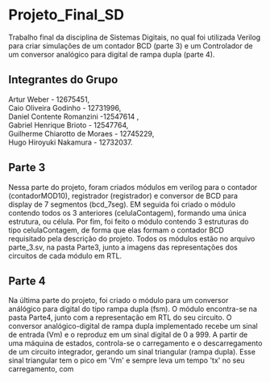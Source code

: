 # Projeto_Final_SD
  Trabalho final da disciplina de Sistemas Digitais, no qual foi utilizada Verilog para criar simulações de um contador BCD (parte 3) e um Controlador de um conversor analógico para digital de rampa dupla (parte 4).

## Integrantes do Grupo
Artur Weber - 12675451, <br>
Caio Oliveira Godinho - 12731996, <br>
Daniel Contente Romanzini -12547614 , <br>
Gabriel Henrique Brioto - 12547764, <br>
Guilherme Chiarotto de Moraes - 12745229, <br>
Hugo Hiroyuki Nakamura - 12732037.

## Parte 3
  Nessa parte do projeto, foram criados módulos em verilog para o contador (contadorMOD10), registrador (registrador) e conversor de BCD para display de 7 segmentos (bcd_7seg). EM seguida foi criado o módulo contendo todos os 3 anteriores (celulaContagem), formando uma única estrutura, ou célula. Por fim, foi feito o módulo contendo 3 estruturas do tipo  celulaContagem, de forma que elas formam o contador BCD requisitado pela descrição do projeto. Todos os módulos estão no arquivo parte_3.sv, na pasta Parte3, junto a imagens das representações dos circuitos de cada módulo em RTL.
  
 
## Parte 4
  Na última parte do projeto, foi criado o módulo para um conversor análógico para digital do tipo rampa dupla (fsm). O módulo encontra-se na pasta Parte4, junto com a representação em RTL do seu circuito.
  O conversor analógico-digital de rampa dupla implementado recebe um sinal de entrada (Vm) e o reproduz em um sinal digital de 0 a 999. A partir de uma máquina de estados, controla-se o carregamento e o descarregamento de um circuito integrador, gerando um sinal triangular (rampa dupla). Esse sinal triangular tem o pico em 'Vm' e sempre leva um tempo 'tx' no seu carregamento, com
